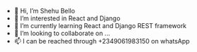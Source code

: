 - 👋 Hi, I’m Shehu Bello
- 👀 I’m interested in React and Django 
- 🌱 I’m currently learning React and Django REST framework
- 💞️ I’m looking to collaborate on ...
- 📫 I can be reached through +2349061983150 on whatsApp

<!---
belloshehu/belloshehu is a ✨ special ✨ repository because its `README.md` (this file) appears on your GitHub profile.
You can click the Preview link to take a look at your changes.
--->
